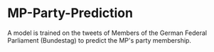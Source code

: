 # MP-Party-Prediction
A model is trained on the tweets of Members of the German Federal Parliament (Bundestag) to predict the MP's party membership.
